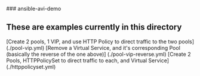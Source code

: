 ###   a n s i b l e - a v i - d e m o  ## These are examples currently in this directory[Create 2 pools, 1 VIP, and use HTTP Policy to direct traffic to the two pools] (./pool-vip.yml)[Remove a Virtual Service, and it's corresponding Pool (basically the reverse of the one above)] (./pool-vip-reverse.yml)[Create 2 Pools, HTTPPolicySet to direct traffic to each, and Virtual Service] (./httppolicyset.yml)